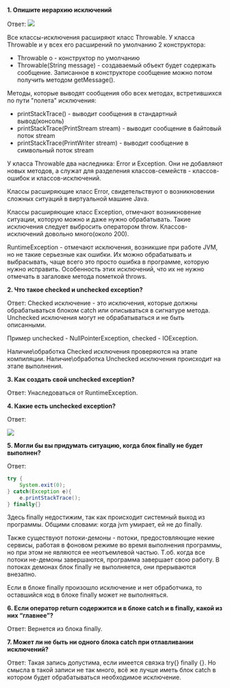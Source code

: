 **1. Опишите иерархию исключений**

Ответ:
![](https://s3.amazonaws.com/geekbrains-uploads/geekbrains/public/ckeditor_assets/pictures/4232/content_pasted_image_0.png)

Все классы-исключения расширяют класс Throwable. У класса Throwable и у всех его расширений по умолчанию 2 конструктора: 

* Throwable o - конструктор по умолчанию
* Throwable(String message) - создаваемый объект будет содержать сообщение. Записанное в конструкторе сообщение можно потом получить методом getMessage().

Методы, которые выводят сообщения обо всех методах, встретившихся по пути "полета" исключения:

* printStackTrace() - выводит сообщения в стандартный вывод(консоль)
* printStackTrace(PrintStream stream) - выводит сообщение в байтовый поток stream
* printStackTrace(PrintWriter stream) - выводит сообщение в символьный поток stream

У класса Throwable два наследника: Error и Exception. Они не добавляют новых методов, а служат для разделения классов-семейств - классов-ошибок и классов-исключений.

Классы расширяющие класс Error, свидетельствуют  о возникновении сложных ситуаций в виртуальной машине Java.

Классы расширяющие класс Exception, отмечают возникновение ситуации, которую можно и даже нужно обрабатывать. Такие исключения следует выбросить оператором throw. Классов-исключений довольно много(около 200).

RuntimeException - отмечают исключения, возникшие при работе JVM, но не такие серьезные как ошибки. Их можно обрабатывать и выбрасывать, чаще всего  это просто ошибка в программе, которую нужно исправить. Особенность этих исключений, что их не нужно отмечать в загаловке метода пометкой throws.

**2. Что такое checked и unchecked exception?**

Ответ: Checked исключение - это исключения, которые должны обрабатываться блоком catch или описываться в сигнатуре метода. Unchecked исключения могут не обрабатываться  и не быть описанными. 

Пример unchecked - NullPointerException, checked - IOException.

Наличие\обработка Checked исключения проверяются на этапе компиляции. Наличие\обработка Unchecked исключения происходит на этапе выполнения.

**3. Как создать свой  uncheсked exception?**

Ответ: Унаследоваться от RuntimeException.

**4. Какие есть unchecked exception?**

Ответ: 

![](https://2.bp.blogspot.com/-QlWwhPtfQ4E/V53E6Oyx4bI/AAAAAAAAA_w/VDXBUiPjDBwW39LaPJ6ZqL7fmzhHUPviACLcB/s640/q049_p01.jpg)

**5. Могли бы вы придумать ситуацию, когда блок finally не будет выполнен?**

Ответ: 
```java
try {
    System.exit(0);
} catch(Exception e){
    e.printStackTrace();
} finally{}
```

Здесь finally недостижим, так как происходит системный выход из программы. Общими словами: когда jvm умирает, ей не до finally.

Также существуют потоки-демоны - потоки, предостовляющие некие сервисы, работая в фоновом режиме во время выполнения программы, но при этом не являются ее неотъемлевой частью. Т.об. когда все потоки не-демоны завершаются, программа завершает свою работу. В потоках демонах блок finally не выполняется, они прерываются внезапно.

Если в блоке finally произошло исключение и нет обработчика, то оставшийся код в блоке finally может не выполняться.

**6. Если оператор return содержится и в блоке catch и в finally, какой из них “главнее”?**

Ответ: Вернется из блока finally.

**7.  Может ли не быть ни одного блока catch при отлавливании исключений?**

Ответ: Такая запись допустима, если имеется связка try{} finally {}. Но смысла в такой записи не так много, всё же лучше иметь блок catch в котором будет обрабатываться необходимое исключение.